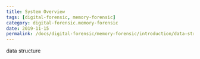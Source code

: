 ```yaml
---
title: System Overview
tags: [digital-forensic, memory-forensic]
category: digital-forensic.memory-forensic
date: 2019-11-15
permalink: /docs/digital-forensic/memory-forensic/introduction/data-structures
---
```


data structure
